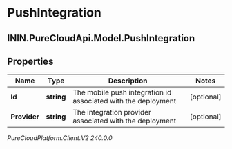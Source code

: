 # PushIntegration

## ININ.PureCloudApi.Model.PushIntegration

## Properties

|Name | Type | Description | Notes|
|------------ | ------------- | ------------- | -------------|
| **Id** | **string** | The mobile push integration id associated with the deployment | [optional] |
| **Provider** | **string** | The integration provider associated with the deployment | [optional] |



_PureCloudPlatform.Client.V2 240.0.0_
